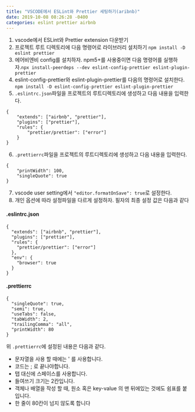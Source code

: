 ```yaml
---
title: "VSCODE에서 ESLint와 Prettier 세팅하기(aribnb)"
date: 2019-10-08 08:26:28 -0400
categories: eslint prettier airbnb
---
```


1. vscode에서 ESLint와 Prettier extension 다운받기
2. 프로젝트 루트 디렉토리에 다음 명령어로 라이브러리 설치하기 `npm install -D eslint prettier`
3. 에어비엔비 config를 설치하자. npm5+를 사용중이면 다음 명령어를 실행하자.`npx install-peerdeps --dev eslint-config-prettier eslint-plugin-prettier`
4. eslint-config-prettier와 eslint-plugin-prettier를 다음의 명령어로 설치한다. `npm install -D eslint-config-prettier eslint-plugin-prettier`
5. `.eslintrc.json`파일을 프로젝트의 루트디렉토리에 생성하고 다음 내용을 입력한다.

```
{
    "extends": ["airbnb", "prettier"],
    "plugins": ["prettier"],
    "rules": {
        "prettier/prettier": ["error"]
    }
}
```

6. `.prettierrc`파일을 프로젝트의 루트디렉토리에 생성하고 다음 내용을 입력한다.

```
{
    "printWidth": 100,
    "singleQuote": true
}
```

7. vscode user setting에서 `"editor.formatOnSave": true`로 설정한다.
8. 개인 옵션에 따라 설정파일을 다르게 설정하자. 필자의 최종 설정 값은 다음과 같다

#### .eslintrc.json

```
{
  "extends": ["airbnb", "prettier"],
  "plugins": ["prettier"],
  "rules": {
    "prettier/prettier": ["error"]
  },
  "env": {
    "browser": true
  }
}

```

#### .prettierrc

```
{
  "singleQuote": true,
  "semi": true,
  "useTabs": false,
  "tabWidth": 2,
  "trailingComma": "all",
  "printWidth": 80
}

```

위 `.prettierrc`에 설정된 내용은 다음과 같다.

- 문자열을 사용 할 때에는 ' 를 사용합니다.
- 코드는 ; 로 끝나야합니다.
- 탭 대신에 스페이스를 사용합니다.
- 들여쓰기 크기는 2칸입니다.
- 객체나 배열을 작성 할 때, 원소 혹은 key-value 의 맨 뒤에있는 것에도 쉼표를 붙입니다.
- 한 줄이 80칸이 넘지 않도록 합니다
